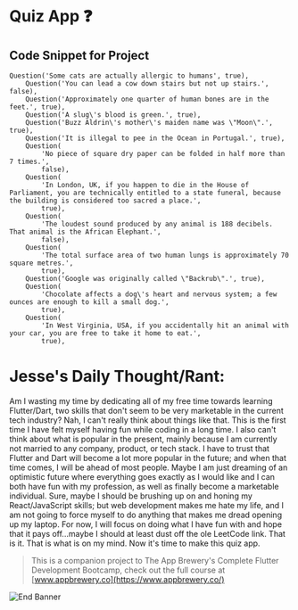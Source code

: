 # Quiz App ❓

## Code Snippet for Project

```
Question('Some cats are actually allergic to humans', true),
    Question('You can lead a cow down stairs but not up stairs.', false),
    Question('Approximately one quarter of human bones are in the feet.', true),
    Question('A slug\'s blood is green.', true),
    Question('Buzz Aldrin\'s mother\'s maiden name was \"Moon\".', true),
    Question('It is illegal to pee in the Ocean in Portugal.', true),
    Question(
        'No piece of square dry paper can be folded in half more than 7 times.',
        false),
    Question(
        'In London, UK, if you happen to die in the House of Parliament, you are technically entitled to a state funeral, because the building is considered too sacred a place.',
        true),
    Question(
        'The loudest sound produced by any animal is 188 decibels. That animal is the African Elephant.',
        false),
    Question(
        'The total surface area of two human lungs is approximately 70 square metres.',
        true),
    Question('Google was originally called \"Backrub\".', true),
    Question(
        'Chocolate affects a dog\'s heart and nervous system; a few ounces are enough to kill a small dog.',
        true),
    Question(
        'In West Virginia, USA, if you accidentally hit an animal with your car, you are free to take it home to eat.',
        true),

```

# Jesse's Daily Thought/Rant:

Am I wasting my time by dedicating all of my free time towards learning Flutter/Dart, two skills that don't seem to be very marketable in the current tech industry? Nah, I can't really think about things like that. This is the first time I have felt myself having fun while coding in a long time. I also can't think about what is popular in the present, mainly because I am currently not married to any company, product, or tech stack. I have to trust that Flutter and Dart will become a lot more popular in the future; and when that time comes, I will be ahead of most people. Maybe I am just dreaming of an optimistic future where everything goes exactly as I would like and I can both have fun with my profession, as well as finally become a marketable individual. Sure, maybe I should be brushing up on and honing my React/JavaScript skills; but web development makes me hate my life, and I am not going to force myself to do anything that makes me dread opening up my laptop. For now,  I will focus on doing what I have fun with and hope that it pays off...maybe I should at least dust off the ole LeetCode link. That is it. That is what is on my mind. Now it's time to make this quiz app.


>This is a companion project to The App Brewery's Complete Flutter Development Bootcamp, check out the full course at [www.appbrewery.co](https://www.appbrewery.co/)

![End Banner](https://github.com/londonappbrewery/Images/blob/master/readme-end-banner.png)
